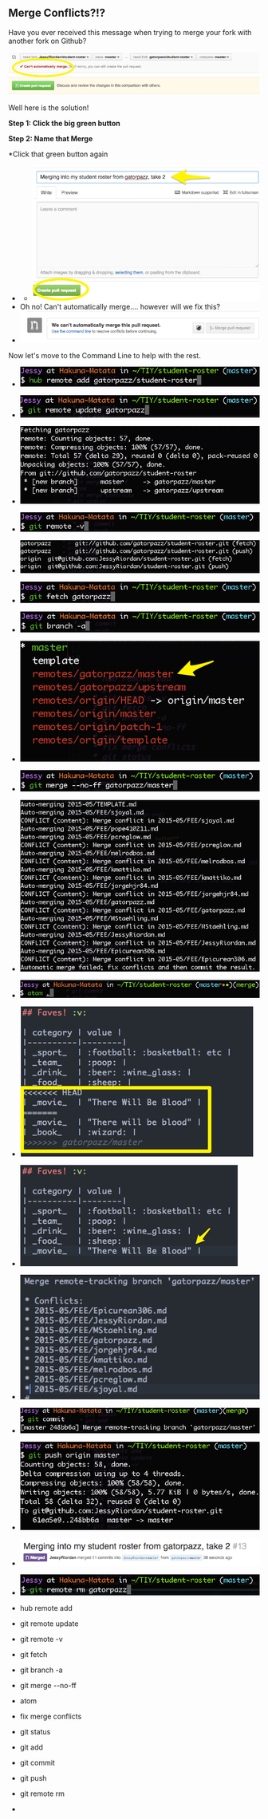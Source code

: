 ## Merge Conflicts?!?

Have you ever received this message when trying to merge your fork with another fork on Github?

![Can't Merge](img/CantMerge.png)

Well here is the solution!

**Step 1: Click the big green button**

**Step 2: Name that Merge**

  *Click that green button again
  * * ![](img/name-that-merge.png)
  * Oh no! Can't automatically merge.... however will we fix this?
  * ![](img/oh-no.png)

Now let's move to the Command Line to help with the rest.

* ![](img/hub-remote-add.png)
* ![](img/git-remote-update.png)
* ![](img/git-remote-update-return.png)
* ![](img/git-remote-v.png)
* ![](img/git-remote-v-return.png)
* ![](img/git-fetch.png)
* ![](img/git-branch-a.png)
* ![](img/git-branch-a-return.png)
* ![](img/merge.png)
* ![](img/conflicts.png)
* ![](img/atom.png)
* ![](img/atom-conflicts.png)
* ![](img/atom-conflicts-fixed.png)
* ![](img/git-commit.png)
* ![](img/merged.png)
* ![](img/git-push.png)
* ![](img/merged-github.png)
* ![](img/git-remote-rm.png)

* hub remote add
* git remote update
* git remote -v
* git fetch
* git branch -a
* git merge --no-ff
* atom
* fix merge conflicts
* git status
* git add
* git commit
* git push
* git remote rm
*
